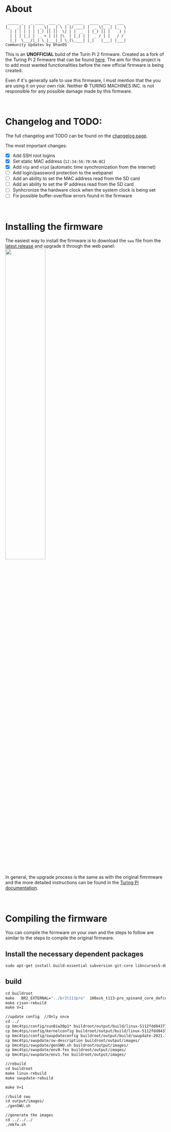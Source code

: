 # About
```
 _____ _   _ ____  ___ _   _  ____   ____  ___   ___  
|_   _| | | |  _ \|_ _| \ | |/ ___| |  _ \|_ _| |_  \ 
  | | | | | | |_) || ||  \| | |  _  | |_) || |    ) | 
  | | | |_| |  _ < | || |\  | |_| | |  _ / | |   / /  
  |_|  \___/|_| \_|___|_| \_|\____| |_|   |___| |___| 
Community Updates by DhanOS
```
This is an **UNOFFICIAL** build of the Turin Pi 2 firmware. Created as a fork of the Turing Pi 2 firmware that can be found [here](https://github.com/wenyi0421/turing-pi). The aim for this project is to add most wanted functionalities before the new official firmware is being created.

Even if it's generally safe to use this firmware, I must mention that the you are using it on your own risk. Neither © TURING MACHINES INC. is not responsible for any possible damage made by this firmware.

<br>

# Changelog and TODO:

The full changelog and TODO can be found on the [changelog page](changelog.md).

The most important changes:
- [x] Add SSH root logins
- [x] Set static MAC address (`12:34:56:78:9A:BC`)
- [x] Add `ntp` and `ntpd` (automatic time synchronization from the internet)
- [ ] Add login/password protection to the webpanel
- [ ] Add an ability to set the MAC address read from the SD card
- [ ] Add an ability to set the IP address read from the SD card
- [ ] Synhcronize the hardware clock when the system clock is being set
- [ ] Fix possible buffer-overflow errors found in the firmware

<br>

# Installing the firmware

The easiest way to install the firmware is to download the `swu` file from the [latest release](https://github.com/daniel-kukiela/turing-pi2-community-firmware/releases) and upgrade it through the web panel:
<img src="https://help.turingpi.com/hc/article_attachments/8848581719453" width="50%">

In general, the upgrade process is the same as with the original fimrmware and the more detailed instructions can be found in the [Turing Pi documentation](https://help.turingpi.com/hc/en-us/articles/8686945524893-Baseboard-Management-Controller-BMC-).

<br>

# Compiling the firmware

You can compile the formware on your own and the steps to follow are similar to the steps to compile the original firmware.

## Install the necessary dependent packages



```makefile
sudo apt-get install build-essential subversion git-core libncurses5-dev zlib1g-dev gawk flex quilt libssl-dev xsltproc libxml-parser-perl mercurial bzr ecj cvs unzip lib32z1 lib32z1-dev lib32stdc++6 libstdc++6 libncurses-dev u-boot-tools mkbootimg -y
```

## build

```makefile
cd buildroot
make   BR2_EXTERNAL="../br2t113pro"  100ask_t113-pro_spinand_core_defconfig
make cjson-rebuild
make V=1

//update config  //Only once
cd ../
cp bmc4tpi/config/sun8iw20p1* buildroot/output/build/linux-5112fdd843715f1615703ca5ce2a06c1abe5f9ee/arch/arm/boot/dts/
cp bmc4tpi/config/kernelconfig buildroot/output/build/linux-5112fdd843715f1615703ca5ce2a06c1abe5f9ee/.config
cp bmc4tpi/config/swupdateconfig buildroot/output/build/swupdate-2021.11/.config
cp bmc4tpi/swupdate/sw-description buildroot/output/images/
cp bmc4tpi/swupdate/genSWU.sh buildroot/output/images/
cp bmc4tpi/swupdate/env0.fex buildroot/output/images/
cp bmc4tpi/swupdate/env1.fex buildroot/output/images/

//rebuild 
cd buildroot
make linux-rebuild
make swupdate-rebuild

make V=1

//build swu
cd output/images/
./genSWU.sh

//generate the images
cd ../../../
./mkfw.sh

```
